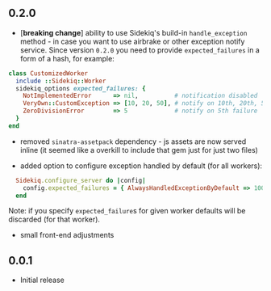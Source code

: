 ## 0.2.0

- [**breaking change**] ability to use Sidekiq's build-in `handle_exception`
  method - in case you want to use airbrake or other exception notify service.
  Since version `0.2.0` you need to provide  `expected_failures` in a form of
  a hash, for example:

``` ruby
class CustomizedWorker
  include ::Sidekiq::Worker
  sidekiq_options expected_failures: {
    NotImplementedError      => nil,          # notification disabled
    VeryOwn::CustomException => [10, 20, 50], # notify on 10th, 20th, 50th failure
    ZeroDivisionError        => 5             # notify on 5th failure
  }
end
```

- removed `sinatra-assetpack` dependency - js assets are now served inline
  (it seemed like a overkill to include that gem just for just two files)

- added option to configure exception handled by default (for all workers):

``` ruby
  Sidekiq.configure_server do |config|
    config.expected_failures = { AlwaysHandledExceptionByDefault => 1000 }
  end
```

Note: if you specify `expected_failure`s for given worker defaults will be
discarded (for that worker).

- small front-end adjustments

## 0.0.1

- Initial release
